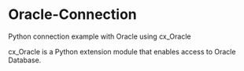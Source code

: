 # Oracle-Connection

Python connection example with Oracle using cx_Oracle

cx_Oracle is a Python extension module that enables access to Oracle Database.
